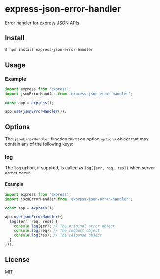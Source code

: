 # express-json-error-handler

Error handler for express JSON APIs

## Install
``` bash
$ npm install express-json-error-handler
```

## Usage

### Example
``` js
import express from 'express';
import jsonErrorHandler from 'express-json-error-handler';

const app = express();

app.use(jsonErrorHandler());

```

## Options

The `jsonErrorHandler` function takes an option `options` object that may contain any of
the following keys:

### log

The `log` option, if supplied, is called as `log({err, req, res})` when server errors occur.
#### Example
``` js
import express from 'express';
import jsonErrorHandler from 'express-json-error-handler';

const app = express();

app.use(jsonErrorHandler({
  log({err, req, res}) {
    console.log(err); // The original error object
    console.log(req); // The request object
    console.log(res); // The response object
  }
}));

```

## License

[MIT](LICENSE)
